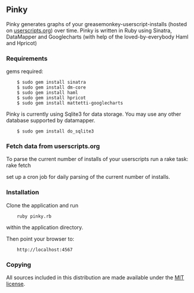 ## Pinky

Pinky generates graphs of your greasemonkey-userscript-installs (hosted on [userscripts.org](http://userscripts.org/)) over time. Pinky is written in Ruby using Sinatra, DataMapper and Googlecharts (with help of the loved-by-everybody Haml and Hpricot)

### Requirements

gems required:

		$ sudo gem install sinatra
		$ sudo gem install dm-core
		$ sudo gem install haml
		$ sudo gem install hpricot
		$ sudo gem install mattetti-googlecharts

Pinky is currently using Sqlite3 for data storage. You may use any other database supported by datamapper.

		$ sudo gem install do_sqlite3
  

### Fetch data from userscripts.org

To parse the current number of installs of your userscripts run a rake task:
		rake fetch
 
set up a cron job for daily parsing of the current number of installs. 



### Installation

Clone the application and run 

		ruby pinky.rb 
  
within the application directory.
  
Then point your browser to:

		http://localhost:4567



### Copying

All sources included in this distribution are made available under the [MIT license](http://www.opensource.org/licenses/mit-license.php).



